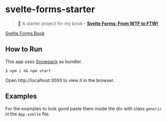 # svelte-forms-starter

> :green_book: A starter project for my book - [**Svelte Forms: From WTF to FTW!**](https://gumroad.com/l/svelte-forms)

[Svelte Forms Book](svelte-forms.png)

## How to Run

This app uses [Snowpack](https://snowpack.dev) as bundler.

```
$ npm i && npm start
```

Open http://localhost:3000 to view it in the browser.

## Examples

For the examples to look good paste them inside the div with class `generic` in the `App.svelte` file.

